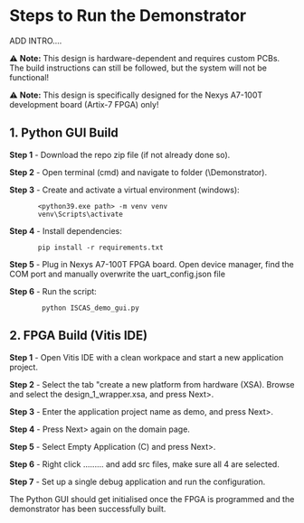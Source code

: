 # Steps to Run the Demonstrator

ADD INTRO....

⚠️ **Note:** This design is hardware-dependent and requires custom PCBs. The build instructions can still be followed, but the system will not be functional!

⚠️ **Note:** This design is specifically designed for the Nexys A7-100T development board (Artix-7 FPGA) only!

## 1. Python GUI Build

**Step 1** - Download the repo zip file (if not already done so).

**Step 2** - Open terminal (cmd) and navigate to folder (\Demonstrator).

**Step 3** - Create and activate a virtual environment (windows):
         
           <python39.exe path> -m venv venv
           venv\Scripts\activate
    
**Step 4** - Install dependencies:

           pip install -r requirements.txt

**Step 5** - Plug in Nexys A7-100T FPGA board. Open device manager, find the COM port and manually overwrite the uart_config.json file

**Step 6** - Run the script:

            python ISCAS_demo_gui.py

## 2. FPGA Build (Vitis IDE)

**Step 1** - Open Vitis IDE with a clean workpace and start a new application project.

**Step 2** - Select the tab "create a new platform from hardware (XSA). Browse and select the design_1_wrapper.xsa, and press Next>.

**Step 3** - Enter the application project name as demo, and press Next>.

**Step 4** - Press Next> again on the domain page.

**Step 5** - Select Empty Application (C) and press Next>.

**Step 6** - Right click ......... and add src files, make sure all 4 are selected.

**Step 7** - Set up a single debug application and run the configuration.

The Python GUI should get initialised once the FPGA is programmed and the demonstrator has been successfully built.


